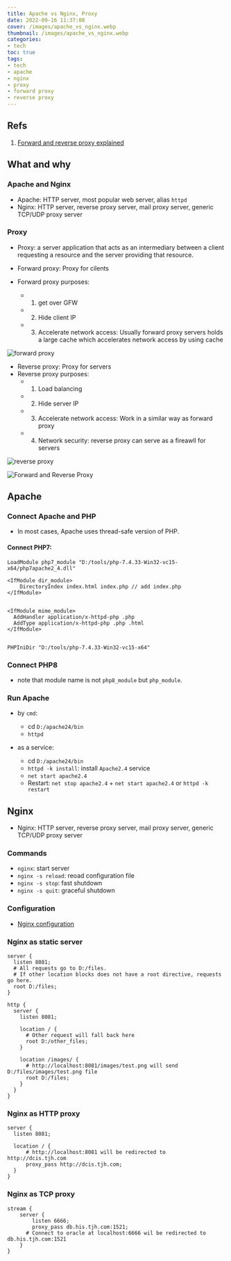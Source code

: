 ```yaml
---
title: Apache vs Nginx, Proxy
date: 2022-09-16 11:37:08
cover: /images/apache_vs_nginx.webp
thumbnail: /images/apache_vs_nginx.webp
categories:
- tech
toc: true
tags:
- tech
- apache
- nginx
- proxy
- forward proxy
- reverse proxy
---
```


## Refs
1. [Forward and reverse proxy explained](https://juejin.cn/post/7095321237122990116)
<!--more-->

## What and why
### Apache and Nginx
- Apache: HTTP server, most popular web server, alias `httpd`
- Nginx: HTTP server, reverse proxy server, mail proxy server, generic TCP/UDP proxy server

### Proxy
- Proxy: a server application that acts as an intermediary between a client requesting a resource and the server providing that resource.

- Forward proxy: Proxy for cilents
- Forward proxy purposes:
  - 1. get over GFW
  - 2. Hide client IP
  - 3. Accelerate network access: Usually forward proxy servers holds a large cache which accelerates network access by using cache

![forward proxy](/images/forward-proxy.png)

- Reverse proxy: Proxy for servers
- Reverse proxy purposes:
  - 1. Load balancing
  - 2. Hide server IP
  - 3. Accelerate network access: Work in a similar way as forward proxy
  - 4. Network security: reverse proxy can serve as a fireawll for servers

![reverse proxy](/images/reverse-proxy.png)

![Forward and Reverse Proxy](/images/forward_reverse_proxy.jpg)

## Apache

### Connect Apache and PHP

- In most cases, Apache uses thread-safe version of PHP.

#### Connect PHP7:

``` conf, httpd.conf
LoadModule php7_module "D:/tools/php-7.4.33-Win32-vc15-x64/php7apache2_4.dll"

<IfModule dir_module>
    DirectoryIndex index.html index.php // add index.php
</IfModule>


<IfModule mime_module>
  AddHandler application/x-httpd-php .php
  AddType application/x-httpd-php .php .html
</IfModule>


PHPIniDir "D:/tools/php-7.4.33-Win32-vc15-x64"
```

### Connect PHP8

- note that module name is not `php8_module` but `php_module`.

### Run Apache

- by `cmd`:
  - cd `D:/apache24/bin`
  - `httpd`

- as a service:
  - cd `D:/apache24/bin`
  - `httpd -k install`: install `Apache2.4` service
  - `net start apache2.4`
  - Restart: `net stop apache2.4` + `net start apache2.4` or `httpd -k restart`

## Nginx
- Nginx: HTTP server, reverse proxy server, mail proxy server, generic TCP/UDP proxy server

### Commands
- `nginx`: start server
- `nginx -s reload`: reoad configuration file
- `nginx -s stop`: fast shutdown
- `nginx -s quit`: graceful shutdown

### Configuration
- [Nginx configuration](http://nginx.org/en/docs/beginners_guide.html)

### Nginx as static server
```
server {
  listen 8081;
  # All requests go to D:/files.
  # If other location blocks does not have a root directive, requests go here.
  root D:/files;
}
```


```
http {
  server {
    listen 8081;
  
    location / {
      # Other request will fall back here
      root D:/other_files;  
    }

    location /images/ {
      # http://localhost:8081/images/test.png will send D:/files/images/test.png file 
      root D:/files;
    }
  }
}
```

### Nginx as HTTP proxy

```
server {
  listen 8081;
	  
  location / {
	  # http://localhost:8081 will be redirected to http://dcis.tjh.com
	  proxy_pass http://dcis.tjh.com;
  }
}
```

### Nginx as TCP proxy

```
stream {
    server {
	    listen 6666;
	    proxy_pass db.his.tjh.com:1521;
      # Connect to oracle at localhost:6666 wil be redirected to db.his.tjh.com:1521
    }
}
```